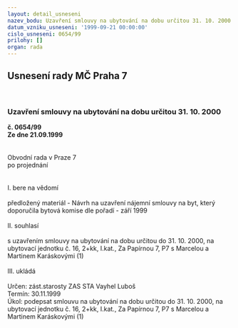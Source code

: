 ```yaml
---
layout: detail_usneseni
nazev_bodu: Uzavření smlouvy na ubytování na dobu určitou 31. 10. 2000
datum_vzniku_usneseni: '1999-09-21 00:00:00'
cislo_usneseni: 0654/99
prilohy: []
organ: rada
---
```

<div id="ucUsn_pList" class="usn">
	<span><h2>Usnesení rady MČ Praha 7 </h2>
<br></span><div class="standBody">
<span><h3>Uzavření smlouvy na ubytování na dobu určitou 31. 10. 2000</h3></span><div class="center">
		<strong>č. 0654/99</strong><br>
	</div>
<div class="center">
		<strong>Ze dne 21.09.1999</strong><br><br>
	</div>
<br>Obvodní rada v Praze 7<br>po projednání<br><br><br>I.	bere na vědomí<br><br> předložený materiál - Návrh na uzavření nájemní smlouvy na byt, který doporučila bytová komise dle pořadí - září 1999<br><br>II.	souhlasí <br><br>s uzavřením smlouvy na ubytování na dobu určitou do 31. 10. 2000, na ubytovací jednotku č. 16, 2+kk, I.kat., Za Papírnou 7, P7 s Marcelou a Martinem Karáskovými (1)<br><br>III.	ukládá <br><br> Určen:	zást.starosty	ZAS STA Vayhel Luboš<br>Termín: 30.11.1999<br>Úkol:	podepsat smlouvu na ubytování na dobu určitou do 31. 10. 2000, na ubytovací jednotku č. 16, 2+kk, I.kat., Za Papírnou 7, P7 s Marcelou a Martinem Karáskovými (1)<br>
</div>
</div>